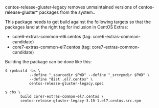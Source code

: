 centos-release-gluster-legacy removes unmaintained versions of
centos-release-gluster* packages from the system..

This package needs to get build against the following targets so that the
packages land at the right tag for inclusion in CentOS Extras:

 - core6-extras-common-el6.centos (tag: core6-extras-common-candidate)
 - core7-extras-common-el7.centos (tag: core7-extras-common-candidate)

Building the package can be done like this:


    $ rpmbuild -bs \
               --define "_sourcedir $PWD" --define "_srcrpmdir $PWD" \
               --define "dist .el7.centos" \
               centos-release-gluster-legacy.spec

    $ cbs \
           build core7-extras-common-el7.centos \
           centos-release-gluster-legacy-3.10-1.el7.centos.src.rpm

